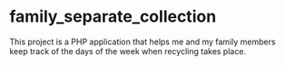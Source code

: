 # family_separate_collection
This project is a PHP application that helps me and my family members keep track of the days of the week when recycling takes place.
